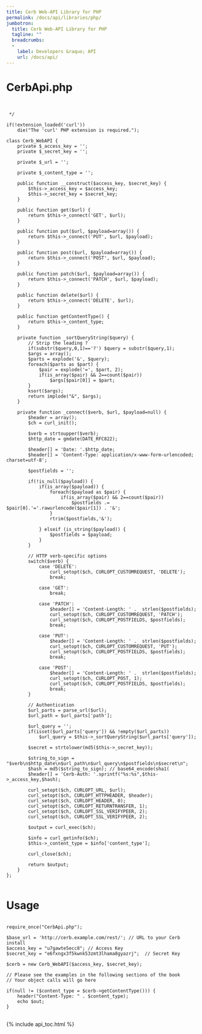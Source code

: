 ```yaml
---
title: Cerb Web-API Library for PHP
permalink: /docs/api/libraries/php/
jumbotron:
  title: Cerb Web-API Library for PHP
  tagline: ""
  breadcrumbs:
  -
    label: Developers &raquo; API
    url: /docs/api/
---
```


# CerbApi.php

<pre>
<code class="language-php">
<?php
/***********************************************************************
Cerb Web-API Library for PHP
(c) Copyright 2013-2017 WebGroup Media LLC

Permission is hereby granted, free of charge, to any person obtaining a copy
of this software and associated documentation files (the "Software"), to deal
in the Software without restriction, including without limitation the rights
to use, copy, modify, merge, publish, distribute, sublicense, and/or sell
copies of the Software, and to permit persons to whom the Software is
furnished to do so, subject to the following conditions:

The above copyright notice and this permission notice shall be included in
all copies or substantial portions of the Software.

THE SOFTWARE IS PROVIDED "AS IS", WITHOUT WARRANTY OF ANY KIND, EXPRESS OR
IMPLIED, INCLUDING BUT NOT LIMITED TO THE WARRANTIES OF MERCHANTABILITY,
FITNESS FOR A PARTICULAR PURPOSE AND NONINFRINGEMENT. IN NO EVENT SHALL THE
AUTHORS OR COPYRIGHT HOLDERS BE LIABLE FOR ANY CLAIM, DAMAGES OR OTHER
LIABILITY, WHETHER IN AN ACTION OF CONTRACT, TORT OR OTHERWISE, ARISING FROM,
OUT OF OR IN CONNECTION WITH THE SOFTWARE OR THE USE OR OTHER DEALINGS IN
THE SOFTWARE.
***********************************************************************/

/**
 * @author Jeff Standen <jeff@webgroupmedia.com>
 */
 
if(!extension_loaded('curl'))
    die("The 'curl' PHP extension is required.");

class Cerb_WebAPI {
	private $_access_key = '';
	private $_secret_key = '';

	private $_url = '';

	private $_content_type = '';

	public function __construct($access_key, $secret_key) {
		$this->_access_key = $access_key;
		$this->_secret_key = $secret_key;
	}

	public function get($url) {
		return $this->_connect('GET', $url);
	}

	public function put($url, $payload=array()) {
		return $this->_connect('PUT', $url, $payload);
	}

	public function post($url, $payload=array()) {
		return $this->_connect('POST', $url, $payload);
	}
	
	public function patch($url, $payload=array()) {
		return $this->_connect('PATCH', $url, $payload);
	}

	public function delete($url) {
		return $this->_connect('DELETE', $url);
	}

	public function getContentType() {
		return $this->_content_type;
	}

	private function _sortQueryString($query) {
		// Strip the leading ?
		if(substr($query,0,1)=='?') $query = substr($query,1);
		$args = array();
		$parts = explode('&', $query);
		foreach($parts as $part) {
			$pair = explode('=', $part, 2);
			if(is_array($pair) && 2==count($pair))
				$args[$pair[0]] = $part;
		}
		ksort($args);
		return implode("&", $args);
	}

	private function _connect($verb, $url, $payload=null) {
		$header = array();
		$ch = curl_init();

		$verb = strtoupper($verb);
		$http_date = gmdate(DATE_RFC822);

		$header[] = 'Date: '.$http_date;
		$header[] = 'Content-Type: application/x-www-form-urlencoded; charset=utf-8';

		$postfields = '';

		if(!is_null($payload)) {
			if(is_array($payload)) {
				foreach($payload as $pair) {
					if(is_array($pair) && 2==count($pair))
						$postfields .= $pair[0].'='.rawurlencode($pair[1]) . '&';
				}
				rtrim($postfields,'&');
		
			} elseif (is_string($payload)) {
				$postfields = $payload;
			}
		}

		// HTTP verb-specific options
		switch($verb) {
			case 'DELETE':
				curl_setopt($ch, CURLOPT_CUSTOMREQUEST, 'DELETE');
				break;

			case 'GET':
				break;
		
			case 'PATCH':
				$header[] = 'Content-Length: ' .  strlen($postfields);
				curl_setopt($ch, CURLOPT_CUSTOMREQUEST, 'PATCH');
				curl_setopt($ch, CURLOPT_POSTFIELDS, $postfields);
				break;
			
			case 'PUT':
				$header[] = 'Content-Length: ' .  strlen($postfields);
				curl_setopt($ch, CURLOPT_CUSTOMREQUEST, 'PUT');
				curl_setopt($ch, CURLOPT_POSTFIELDS, $postfields);
				break;
		
			case 'POST':
				$header[] = 'Content-Length: ' .  strlen($postfields);
				curl_setopt($ch, CURLOPT_POST, 1);
				curl_setopt($ch, CURLOPT_POSTFIELDS, $postfields);
				break;
		}

		// Authentication
		$url_parts = parse_url($url);
		$url_path = $url_parts['path'];

		$url_query = '';
		if(isset($url_parts['query']) && !empty($url_parts))
			$url_query = $this->_sortQueryString($url_parts['query']);

		$secret = strtolower(md5($this->_secret_key));
	
		$string_to_sign = "$verb\n$http_date\n$url_path\n$url_query\n$postfields\n$secret\n";
		$hash = md5($string_to_sign); // base64_encode(sha1(
		$header[] = 'Cerb-Auth: '.sprintf("%s:%s",$this->_access_key,$hash);

		curl_setopt($ch, CURLOPT_URL, $url);
		curl_setopt($ch, CURLOPT_HTTPHEADER, $header);
		curl_setopt($ch, CURLOPT_HEADER, 0);
		curl_setopt($ch, CURLOPT_RETURNTRANSFER, 1);
		curl_setopt($ch, CURLOPT_SSL_VERIFYPEER, 2);
		curl_setopt($ch, CURLOPT_SSL_VERIFYPEER, 2);

		$output = curl_exec($ch);

		$info = curl_getinfo($ch);
		$this->_content_type = $info['content_type'];

		curl_close($ch);

		return $output;
	}
};
</code>
</pre>

Usage
=====

<pre>
<code class="language-php">
require_once("CerbApi.php");

$base_url = 'http://cerb.example.com/rest/'; // URL to your Cerb install
$access_key = "u7gawte5ecc8"; // Access Key
$secret_key = "e6fxngx3f5kwnk53zmt3lhama8gyazrj";  // Secret Key

$cerb = new Cerb_WebAPI($access_key, $secret_key);

// Please see the examples in the following sections of the book
// Your object calls will go here

if(null != ($content_type = $cerb->getContentType())) {
	header("Content-Type: " . $content_type);
	echo $out;
}
</code>
</pre>

{% include api_toc.html %}